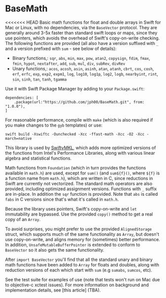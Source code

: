 # BaseMath

<<<<<<< HEAD
Basic math functions for float and double arrays in Swift for Mac or Linux, with no dependencies, via the `BaseVector` protocol. They are generally around 3-5x faster than standard swift loops or maps, since they use pointers, which avoids the overhead of Swift's copy-on-write checking. The following functions are provided (all also have a version suffixed with `_` and a version prefixed with `sum` - see below of details):

- Binary functions,: `sqr`, `abs`, `min`, `max`, `pow`, `atan2`, `copysign`, `fdim`, `fmax`, `fmin`, `hypot`, `nextafter`, `add`, `sub`, `mul`, `div`, `subRev`, `divRev`
- Unary functions,: `acos`, `acosh`, `asin`, `asinh`, `atan`, `atanh`, `cbrt`, `cos`, `cosh`, `erf`, `erfc`, `exp`, `exp2`, `expm1`, `log`, `log10`, `log1p`, `log2`, `logb`, `nearbyint`, `rint`, `sin`, `sinh`, `tan`, `tanh`, `tgamma`

Use it with Swift Package Manager by adding to your `Package.swift`:

    dependencies: [
        .package(url:"https://github.com/jph00/BaseMath.git", from: "1.0.0"),
    ]

For reasonable performance, compile with `make` (which is also required if you make changes to the `gyb` templates) or use:

    swift build -Xswiftc -Ounchecked -Xcc -ffast-math -Xcc -O2 -Xcc -march=native

This library is used by [SwiftyMKL](https://github.com/jph00/SwiftyMKL), which adds more optimized versions of the functions from Intel's Performance Libraries, along with various linear algebra and statistical functions.

Math functions from `Foundation` (which in turn provides the functions available in `math.h`) are used, except for `sum()` (and `sum${f}()`, where `${f}` is a function name from `math.h`), which are written in C, since reductions in Swift are currently not vectorized. The standard math operators are also provided, including optimized assignment versions. Functions with `_` suffix are in-place. In addition the `sqr` function is provided. Note that `abs` is called `fabs` in C versions since that's what it's called in `math.h`.

Because the library uses pointers, Swift's copy-on-write and `let` immutability are bypassed. Use the provided `copy()` method to get a real copy of an `Array`.

To avoid surprises, you might prefer to use the provided `AlignedStorage` struct, which supports much of the same functionality as `Array`, but doesn't use copy-on-write, and aligns memory for (sometimes) better performance. In addition, `UnsafeMutableBufferPointer` is extended to conform to `BaseVector` so it also gets the same functionality.

After `import BaseVector` you'll find that all the standard unary and binary math functions have been added to `Array` for floats and doubles, along with reduction versions of each which start with `sum` (e.g `sumabs`, `sumcos`, etc).

See the test suite for examples of use (note that tests won't run on Mac due to objective-c xctest issues). For more information on background and implementation details, see [this article] \(TBA).

